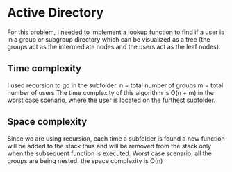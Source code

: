 # Active Directory

For this problem, I needed to implement a lookup function to find if a user is in a group or subgroup directory which can be visualized as a tree (the groups act as the intermediate nodes and the users act as the leaf nodes).

## Time complexity
I used recursion to go in the subfolder. 
n = total number of groups
m = total number of users
The time complexity of this algorithm is O(n + m) in the worst case scenario, where the user is located on the furthest subfolder.

## Space complexity
Since we are using recursion, each time a subfolder is found a new function will be added to the stack thus and will be removed from the stack only when the subsequent function is executed. Worst case scenario, all the groups are being nested: the space complexity is O(n) 